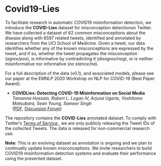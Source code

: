 # Covid19-Lies

To facilitate research in automatic COVID19 misinformation detection, we introduce the
<b>COVID-Lies</b> dataset for misconception detectionon Twitter. We have collected a dataset of 62 common misconceptions about the disease along with 6597 related tweets, identified and annotated by researchers from the UCI School of Medicine. Given a tweet, our data identifies whether any of the
known misconceptions are expressed by the tweet, and if so, whether the tweet propagates the misconception (<i>agree/pos</i>), is informative by contradicting it (<i>disagree/neg</i>), or is neither misinformative nor informative (<i>no stance/na</i>). 

For a full description of the data (v0.1), and associated models, please see our paper at the EMNLP 2020 Workshop on NLP for COVID-19 (Best Paper Award):

- **COVIDLies: Detecting COVID-19 Misinformation on Social Media** <br/>
  _Tamanna Hossain, Robert L. Logan IV, Arjuna Ugarte, Yoshitomo Matsubara, Sean Young, Sameer Singh_ <br/>
  ([PDF](https://openreview.net/pdf?id=FCna-s-ZaIE), [Discussion Forum](https://openreview.net/forum?id=FCna-s-ZaIE))

The repository contains the <b>COVID-Lies</b> annotated dataset. To comply with Twitter’s <a href = 'https://developer.twitter.com/en/developer-terms/agreement-and-policy'>Terms of Service </a>, we are only publicly releasing the Tweet IDs of the collected Tweets. The data is released for non-commercial research use.

**Note:** This is an evolving dataset as annotation is ongoing and we plan to continually update known misconceptions. We invite researchers to build COVID19 misinformation detection systems and evaluate their performance using the presented dataset.

